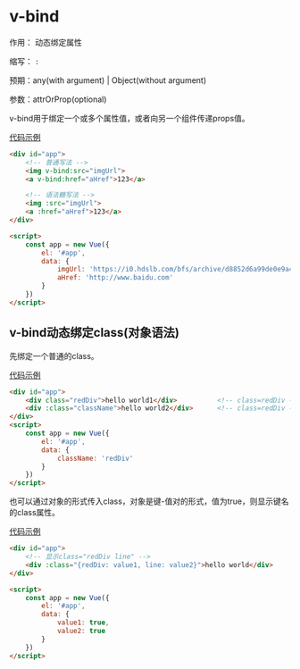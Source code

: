 # v-bind

作用： 动态绑定属性

缩写： `:`

预期：any(with argument) | Object(without argument)

参数：attrOrProp(optional)

v-bind用于绑定一个或多个属性值，或者向另一个组件传递props值。

[代码示例](../demos/demo1/index.html)

```html
<div id="app">
    <!-- 普通写法 -->
    <img v-bind:src="imgUrl">
    <a v-bind:href="aHref">123</a>

    <!-- 语法糖写法 -->
    <img :src="imgUrl">
    <a :href="aHref">123</a>
</div>

<script>
    const app = new Vue({
        el: '#app',
        data: {
            imgUrl: 'https://i0.hdslb.com/bfs/archive/d8852d6a99de0e9a4c585c0c610fd4c80c957657.jpg@336w_190h.webp',
            aHref: 'http://www.baidu.com'
        }
    })
</script>
```

## v-bind动态绑定class(对象语法)

先绑定一个普通的class。

[代码示例](../demos/demo2/index.html)
```html
<div id="app">
    <div class="redDiv">hello world1</div>          <!-- class=redDiv -->
    <div :class="className">hello world2</div>      <!-- class=redDiv -->
</div>
<script>
    const app = new Vue({
        el: '#app',
        data: {
            className: 'redDiv'
        }
    })
</script>
```

也可以通过对象的形式传入class，对象是键-值对的形式，值为true，则显示键名的class属性。

[代码示例](../demos/demo3/index.html)

```html
<div id="app">
    <!-- 显示class="redDiv line" -->
    <div :class="{redDiv: value1, line: value2}">hello world</div>
</div>

<script>
    const app = new Vue({
        el: '#app',
        data: {
            value1: true,
            value2: true
        }
    })
</script>
```

